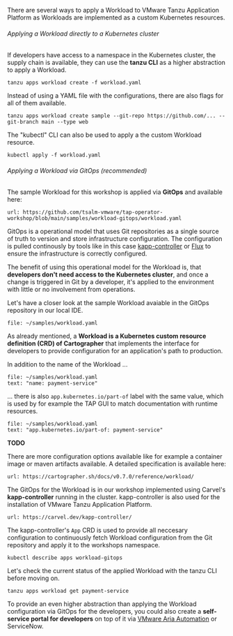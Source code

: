 There are several ways to apply a Workload to VMware Tanzu Application Platform as Workloads are implemented as a custom Kubernetes resources.

###### Applying a Workload directly to a Kubernetes cluster

If developers have access to a namespace in the Kubernetes cluster, the supply chain is available, they can use the **tanzu CLI** as a higher abstraction to apply a Workload.
```
tanzu apps workload create -f workload.yaml
```
Instead of using a YAML file with the configurations, there are also flags for all of them available.
```
tanzu apps workload create sample --git-repo https://github.com/... --git-branch main --type web
```
The "kubectl" CLI can also be used to apply a the custom Workload resource.
```
kubectl apply -f workload.yaml
```

###### Applying a Workload via GitOps (recommended)

The sample Workload for this workshop is applied via **GitOps** and available here:
```dashboard:open-url
url: https://github.com/tsalm-vmware/tap-operator-workshop/blob/main/samples/workload-gitops/workload.yaml
```

GitOps is a operational model that uses Git repositories as a single source of truth to version and store infrastructure configuration. The configuration is pulled continously by tools like in this case [kapp-controller](https://carvel.dev/kapp-controller/) or [Flux](https://fluxcd.io) to ensure the infrastructure is correctly configured.

The benefit of using this operational model for the Workload is, that **developers don't need access to the Kubernetes cluster**, and once a change is triggered in Git by a developer, it's applied to the environment with little or no involvement from operations.

Let's have a closer look at the sample Workload avaiable in the GitOps repository in our local IDE.
```editor:open-file
file: ~/samples/workload.yaml
```
As already mentioned, a **Workload is a Kubernetes custom resource definition (CRD) of Cartographer** that implements the interface for developers to provide configuration for an application's path to production.

In addition to the name of the Workload ...
```editor:select-matching-text
file: ~/samples/workload.yaml
text: "name: payment-service"
```
... there is also `app.kubernetes.io/part-of` label with the same value, which is used by for example the TAP GUI to match documentation with runtime resources.
```editor:select-matching-text
file: ~/samples/workload.yaml
text: "app.kubernetes.io/part-of: payment-service"
```

**TODO**

There are more configuration options available like for example a container image or maven artifacts available. A detailed specification is available here:
```dashboard:open-url
url: https://cartographer.sh/docs/v0.7.0/reference/workload/
```

The GitOps for the Workload is in our workshop implemented using Carvel's **kapp-controller** running in the cluster. kapp-controller is also used for the installation of VMware Tanzu Application Platform.
```dashboard:open-url
url: https://carvel.dev/kapp-controller/
```

The kapp-controller's `App` CRD is used to provide all neccesary configuration to continuously fetch Workload configuration from the Git repository and apply it to the workshops namespace.
```execute
kubectl describe apps workload-gitops
```

Let's check the current status of the applied Workload with the tanzu CLI before moving on.
```execute
tanzu apps workload get payment-service
```

To provide an even higher abstraction than applying the Workload configuration via GitOps for the developers, you could also create a **self-service portal for developers** on top of it via [VMware Aria Automation](https://www.vmware.com/products/aria-automation.html) or ServiceNow.
